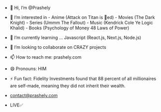 - 👋 Hi, I’m @Prashely
- 👀 I’m interested in  - Anime (Attack on Titan is 🐐ed)
                        - Movies (The Dark Knight)
                        - Series (Ummm The Fallout)
                        - Music (Kendrick Cole Ye Logic Khalid)
                        - Books (Psychology of Money 48 Laws of Power)
- 🌱 I’m currently learning ... Javascript (React.js, Next.js, Node.js)
- 💞️ I’m looking to collaborate on CRAZY projects
- 📫 How to reach me: prashely.com
- 😄 Pronouns: HIM
- ⚡ Fun fact:  Fidelity Investments found that 88 percent of all millionaires are self-made, meaning they did not inherit their wealth.

- contact@prashely.com
- LIVE✅

